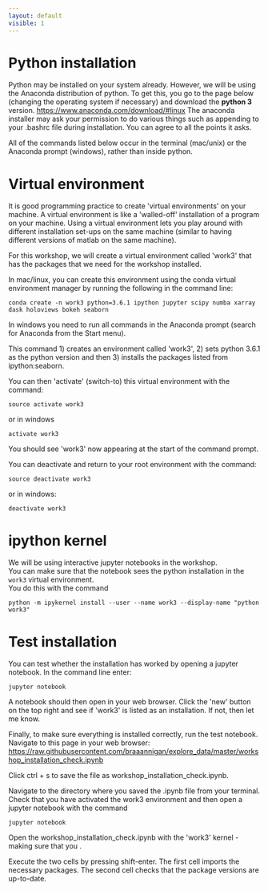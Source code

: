```yaml
---
layout: default
visible: 1
---
```


# Python installation
Python may be installed on your system already.  However, we will be using the Anaconda distribution of python.  To get this, you go to the page below (changing the operating system if necessary) and download the **python 3** version.
https://www.anaconda.com/download/#linux
The anaconda installer may ask your permission to do various things such as appending to your .bashrc file during installation.  You can agree to all the points it asks.

All of the commands listed below occur in the terminal (mac/unix) or the Anaconda prompt (windows),
rather than inside python.

# Virtual environment
It is good programming practice to create 'virtual environments' on your machine.  A virtual environment is like a 'walled-off' installation of a program on your machine.  Using a virtual environment lets you play around with different installation set-ups on the same machine (similar to having different versions of matlab on the same machine).

For this workshop, we will create a virtual environment called 'work3' that has the packages that we need for the workshop installed.

In mac/linux, you can create this environment using the conda virtual environment manager by running the following in the command line:
```
conda create -n work3 python=3.6.1 ipython jupyter scipy numba xarray dask holoviews bokeh seaborn
```

In windows you need to run all commands in the Anaconda prompt (search for Anaconda from the Start menu).

This command 1) creates an environment called 'work3', 2) sets python 3.6.1 as the
python version and then 3) installs the packages listed from ipython:seaborn.  

You can then 'activate' (switch-to) this virtual environment with the command:
```
source activate work3
```
or in windows

```
activate work3
```

You should see 'work3' now appearing at the start of the command prompt.

You can deactivate and return to your root environment with the command:
```
source deactivate work3
```
or in windows:
```
deactivate work3
```

# ipython kernel
We will be using interactive jupyter notebooks in the workshop.  
You can make sure that the notebook sees the python installation in the ```work3``` virtual environment.  
You do this with the command
```
python -m ipykernel install --user --name work3 --display-name "python work3"
```

# Test installation
You can test whether the installation has worked by opening a jupyter notebook.  In the command line enter:
```
jupyter notebook
```

A notebook should then open in your web browser.  Click the 'new' button on the top right and see if 'work3' is listed as an installation.  If not, then let me know.

Finally, to make sure everything is installed correctly, run the test notebook.
Navigate to this page in your web browser:
https://raw.githubusercontent.com/braaannigan/explore_data/master/workshop_installation_check.ipynb

Click ctrl + s to save the file as workshop_installation_check.ipynb.

Navigate to the directory where you saved the .ipynb file from your terminal.  
Check that you have activated the work3 environment and then open a jupyter notebook with the command
```
jupyter notebook
```

Open the workshop_installation_check.ipynb with the 'work3' kernel - making sure that you .

Execute the two cells​ by pressing shift-enter.  The first cell imports the necessary
packages.  The second cell checks that the package versions are up-to-date.
